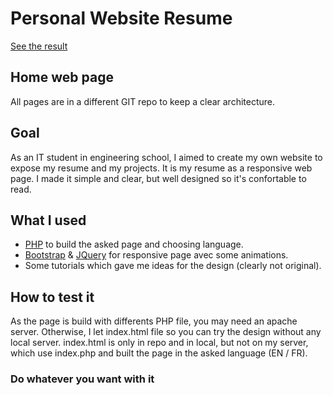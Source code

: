# Personal Website Resume

[See the result](https://resume.dubillaudb.fr/?lang=en)

## Home web page
All pages are in a different GIT repo to keep a clear architecture.

## Goal
As an IT student in engineering school, I aimed to create my own website to expose my resume and my projects.
It is my resume as a responsive web page. I made it simple and clear, but well designed so it's confortable to read.

## What I used
* [PHP](https://www.php.net/manual/fr/intro-whatis.php) to build the asked page and choosing language.
* [Bootstrap](https://getbootstrap.com/) & [JQuery](https://jquery.com/) for responsive page avec some animations.
* Some tutorials which gave me ideas for the design (clearly not original).

## How to test it
As the page is build with differents PHP file, you may need an apache server. Otherwise, I let index.html file so you can try the design without any local server. index.html is only in repo and in local, but not on my server, which use index.php and built the page in the asked language (EN / FR).

### Do whatever you want with it
